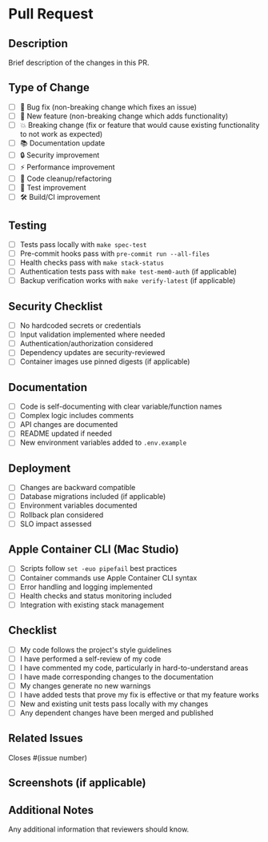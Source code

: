 # Pull Request

## Description

Brief description of the changes in this PR.

## Type of Change

- [ ] 🐛 Bug fix (non-breaking change which fixes an issue)
- [ ] 🚀 New feature (non-breaking change which adds functionality)
- [ ] 💥 Breaking change (fix or feature that would cause existing functionality to not work as expected)
- [ ] 📚 Documentation update
- [ ] 🔒 Security improvement
- [ ] ⚡ Performance improvement
- [ ] 🧹 Code cleanup/refactoring
- [ ] 🚨 Test improvement
- [ ] 🛠 Build/CI improvement

## Testing

- [ ] Tests pass locally with `make spec-test`
- [ ] Pre-commit hooks pass with `pre-commit run --all-files`
- [ ] Health checks pass with `make stack-status`
- [ ] Authentication tests pass with `make test-mem0-auth` (if applicable)
- [ ] Backup verification works with `make verify-latest` (if applicable)

## Security Checklist

- [ ] No hardcoded secrets or credentials
- [ ] Input validation implemented where needed
- [ ] Authentication/authorization considered
- [ ] Dependency updates are security-reviewed
- [ ] Container images use pinned digests (if applicable)

## Documentation

- [ ] Code is self-documenting with clear variable/function names
- [ ] Complex logic includes comments
- [ ] API changes are documented
- [ ] README updated if needed
- [ ] New environment variables added to `.env.example`

## Deployment

- [ ] Changes are backward compatible
- [ ] Database migrations included (if applicable)
- [ ] Environment variables documented
- [ ] Rollback plan considered
- [ ] SLO impact assessed

## Apple Container CLI (Mac Studio)

- [ ] Scripts follow `set -euo pipefail` best practices
- [ ] Container commands use Apple Container CLI syntax
- [ ] Error handling and logging implemented
- [ ] Health checks and status monitoring included
- [ ] Integration with existing stack management

## Checklist

- [ ] My code follows the project's style guidelines
- [ ] I have performed a self-review of my code
- [ ] I have commented my code, particularly in hard-to-understand areas
- [ ] I have made corresponding changes to the documentation
- [ ] My changes generate no new warnings
- [ ] I have added tests that prove my fix is effective or that my feature works
- [ ] New and existing unit tests pass locally with my changes
- [ ] Any dependent changes have been merged and published

## Related Issues

Closes #(issue number)

## Screenshots (if applicable)

## Additional Notes

Any additional information that reviewers should know.
